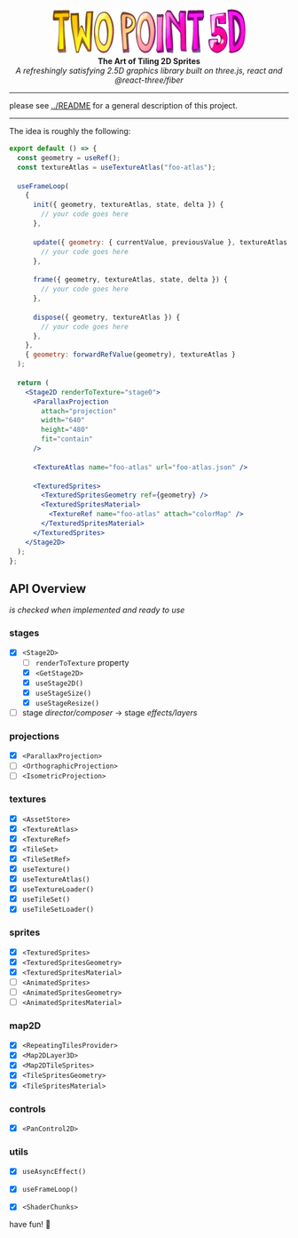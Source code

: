 <p align="center">
  <img width="350" src="../../docs/images/twopoint5d-700x168.png">
	<br>
  <b>The Art of Tiling 2D Sprites</b>
	<br>
  <em>A refreshingly satisfying 2.5D graphics library built on three.js, react and @react-three/fiber</em>
</p>

---

please see [../README](../../README.md) for a general description of this project.

---

The idea is roughly the following:

```jsx
export default () => {
  const geometry = useRef();
  const textureAtlas = useTextureAtlas("foo-atlas");

  useFrameLoop(
    {
      init({ geometry, textureAtlas, state, delta }) {
        // your code goes here
      },

      update({ geometry: { currentValue, previousValue }, textureAtlas.. }) {
        // your code goes here
      },

      frame({ geometry, textureAtlas, state, delta }) {
        // your code goes here
      },

      dispose({ geometry, textureAtlas }) {
        // your code goes here
      },
    },
    { geometry: forwardRefValue(geometry), textureAtlas }
  );

  return (
    <Stage2D renderToTexture="stage0">
      <ParallaxProjection
        attach="projection"
        width="640"
        height="480"
        fit="contain"
      />

      <TextureAtlas name="foo-atlas" url="foo-atlas.json" />

      <TexturedSprites>
        <TexturedSpritesGeometry ref={geometry} />
        <TexturedSpritesMaterial>
          <TextureRef name="foo-atlas" attach="colorMap" />
        </TexturedSpritesMaterial>
      </TexturedSprites>
    </Stage2D>
  );
};
```


## API Overview

_is checked when implemented and ready to use_

### stages

- [x] `<Stage2D>`
  - [ ] `renderToTexture` property
  - [x] `<GetStage2D>`
  - [x] `useStage2D()`
  - [x] `useStageSize()`
  - [x] `useStageResize()`
- [ ] stage *director/composer* &rarr; stage *effects/layers*

### projections

- [x] `<ParallaxProjection>`
- [ ] `<OrthographicProjection>`
- [ ] `<IsometricProjection>`

### textures

- [x] `<AssetStore>`
- [x] `<TextureAtlas>`
- [x] `<TextureRef>`
- [x] `<TileSet>`
- [x] `<TileSetRef>`
- [x] `useTexture()`
- [x] `useTextureAtlas()`
- [x] `useTextureLoader()`
- [x] `useTileSet()`
- [x] `useTileSetLoader()`

### sprites

- [x] `<TexturedSprites>`
- [x] `<TexturedSpritesGeometry>`
- [x] `<TexturedSpritesMaterial>`
- [ ] `<AnimatedSprites>`
- [ ] `<AnimatedSpritesGeometry>`
- [ ] `<AnimatedSpritesMaterial>`

### map2D

- [x] `<RepeatingTilesProvider>`
- [x] `<Map2DLayer3D>`
- [x] `<Map2DTileSprites>`
- [x] `<TileSpritesGeometry>`
- [x] `<TileSpritesMaterial>`

### controls

- [x] `<PanControl2D>`

### utils

- [x] `useAsyncEffect()`
- [x] `useFrameLoop()`
- [x] `<ShaderChunks>`


have fun!
:rocket:
